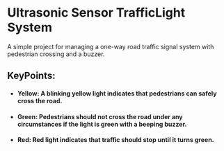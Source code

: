 
# Ultrasonic Sensor TrafficLight System 

 A simple project for managing a one-way road traffic signal system with pedestrian crossing and a buzzer.

## KeyPoints:
- #### Yellow: A blinking yellow light indicates that pedestrians can safely cross the road.
- #### Green: Pedestrians should not cross the road under any circumstances if the light is green with a beeping buzzer.
- #### Red: Red light indicates that traffic should stop until it turns green.
